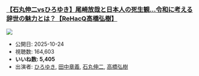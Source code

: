 ### [【石丸伸二vsひろゆき】尾崎放哉と日本人の死生観…令和に考える辞世の魅力とは？【ReHacQ高橋弘樹】](https://www.youtube.com/watch?v=3tv0MrAvMeA)
[![](https://img.youtube.com/vi/3tv0MrAvMeA/sddefault.jpg)](https://www.youtube.com/watch?v=3tv0MrAvMeA)
-   公開日: 2025-10-24
-   視聴数: 164,603
-   **いいね数: 5,405**
-   出演者: [ひろゆき](/rehacq_fan/people/ひろゆき "wikilink"), [田中章義](/rehacq_fan/people/田中章義 "wikilink"), [石丸伸二](/rehacq_fan/people/石丸伸二 "wikilink"), [高橋弘樹](/rehacq_fan/people/高橋弘樹 "wikilink")
